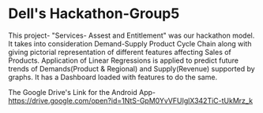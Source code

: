 # Dell's Hackathon-Group5

This project- "Services- Assest and Entitlement" was our hackathon model. It takes into consideration Demand-Supply Product Cycle Chain along with giving pictorial representation of different features affecting Sales of Products. Application of Linear Regressions
is applied to predict future trends of Demands(Product & Regional) and Supply(Revenue) supported by graphs. It has a Dashboard loaded with 
features to do the same.

The Google Drive's Link for the Android App-
https://drive.google.com/open?id=1NtS-GpM0YvVFUIglX342TiC-tUkMrz_k
